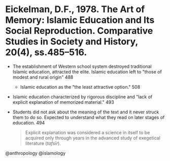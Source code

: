 # Eickelman, D.F., 1978. The Art of Memory: Islamic Education and Its Social Reproduction.  Comparative Studies in Society and History, 20(4), ss.485–516.

- The establishment of Western school system destroyed traditional Islamic education, attracted the elite. Islamic education left to "those of modest and rural origin" 488
  - Islamic education as the "the least attractive option." 508

- Islamic education characterized by rigorous discipline and "lack of explicit explanation of memorized material." 493

- Students did not ask about the meaning of the text and it never struck them to do so. Expected to understand what they read on later stages of education. 494

  > Explicit explanation was considered a science in itself to be acquired only through years in the advanced study of exegetical literature (*tafsīr*).

@anthropology
@islamology
